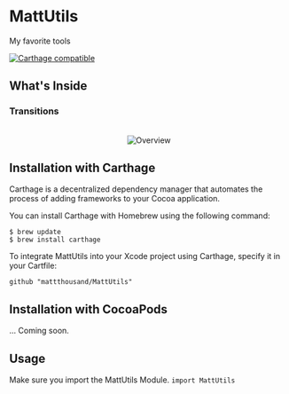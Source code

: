 # MattUtils
My favorite tools

[![Carthage compatible](https://img.shields.io/badge/Carthage-compatible-4BC51D.svg?style=flat)](https://github.com/mattthousand/mattutils)


## What's Inside

### Transitions

<p align="center" >
<br/>
<img src="https://raw.github.com/mattthousand/mattutils/master/SplitTransition.gif" alt="Overview" />
<br/>
</p>

## Installation with Carthage

Carthage is a decentralized dependency manager that automates the process of adding frameworks to your Cocoa application.

You can install Carthage with Homebrew using the following command:

```
$ brew update
$ brew install carthage
```

To integrate MattUtils into your Xcode project using Carthage, specify it in your Cartfile:

`github "mattthousand/MattUtils"`

## Installation with CocoaPods

... Coming soon.

## Usage

Make sure you import the MattUtils Module. `import MattUtils`

